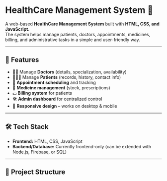 # HealthCare Management System 🏥

A web-based **HealthCare Management System** built with **HTML, CSS, and JavaScript**.  
The system helps manage patients, doctors, appointments, medicines, billing, and administrative tasks in a simple and user-friendly way.

---

## 🚀 Features
- 👨‍⚕️ Manage **Doctors** (details, specialization, availability)  
- 🧑‍🤝‍🧑 Manage **Patients** (records, history, contact info)  
- 📅 **Appointment scheduling** and tracking  
- 💊 **Medicine management** (stock, prescriptions)  
- 💵 **Billing system** for patients  
- 🛠️ **Admin dashboard** for centralized control  
- 📱 **Responsive design** – works on desktop & mobile  

---

## 🛠️ Tech Stack
- **Frontend:** HTML, CSS, JavaScript  
- **Backend/Database:** Currently frontend-only (can be extended with Node.js, Firebase, or SQL)  

---

## 📂 Project Structure
